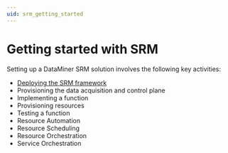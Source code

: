 ```yaml
---
uid: srm_getting_started
---
```


# Getting started with SRM

Setting up a DataMiner SRM solution involves the following key activities:

- [Deploying the SRM framework](xref:deploying_srm)
- Provisioning the data acquisition and control plane
- Implementing a function
- Provisioning resources
- Testing a function
- Resource Automation
- Resource Scheduling
- Resource Orchestration
- Service Orchestration
